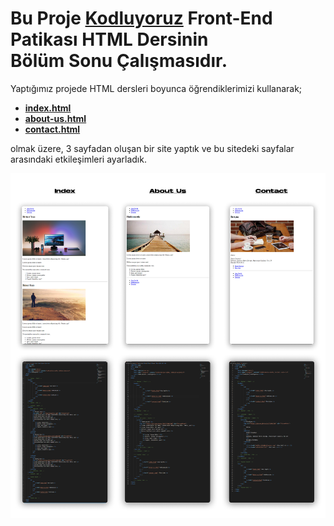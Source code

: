 # Bu Proje [Kodluyoruz](https://kodluyoruz.org) Front-End Patikası HTML Dersinin <br> Bölüm Sonu Çalışmasıdır.

Yaptığımız projede HTML dersleri boyunca öğrendiklerimizi kullanarak;
- [**index.html**](https://github.com/FuatBerke/kodluyoruz-odevler/blob/main/HTML%20Bolum%20Sonu%20Calismasi/index.html)
- [**about-us.html**](https://github.com/FuatBerke/kodluyoruz-odevler/blob/main/HTML%20Bolum%20Sonu%20Calismasi/about-us.html)
- [**contact.html**](https://github.com/FuatBerke/kodluyoruz-odevler/blob/main/HTML%20Bolum%20Sonu%20Calismasi/contact.html)

olmak üzere, 3 sayfadan oluşan bir site yaptık ve bu sitedeki sayfalar arasındaki etkileşimleri ayarladık.

![](img/htmlbolumsonu_wCodes.png)